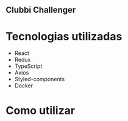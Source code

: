 ## Clubbi Challenger ##

# Tecnologias utilizadas

- React
- Redux
- TypeScript
- Axios
- Styled-components
- Docker

# Como utilizar # 


